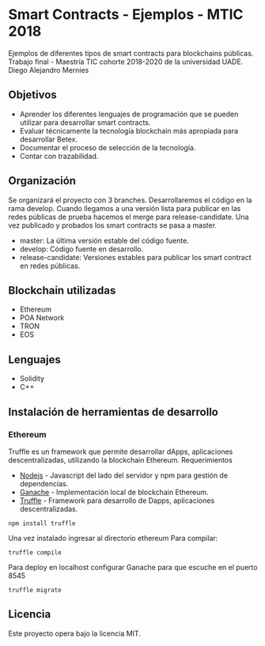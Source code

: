 # Smart Contracts - Ejemplos - MTIC 2018
Ejemplos de diferentes tipos de smart contracts para blockchains públicas. 
Trabajo final - Maestría TIC cohorte 2018-2020 de la universidad UADE.
Diego Alejandro Mernies

## Objetivos
* Aprender los diferentes lenguajes de programación que se pueden utilizar para desarrollar smart contracts.
* Evaluar técnicamente la tecnología blockchain más apropiada para desarrollar Betex.
* Documentar el proceso de selección de la tecnología.
* Contar con trazabilidad.

## Organización
Se organizará el proyecto con 3 branches. Desarrollaremos el código en la rama develop. Cuando llegamos a una versión lista para publicar en las redes públicas de prueba hacemos el merge para release-candidate. Una vez publicado y probados los smart contracts se pasa a master.

* master: La última versión estable del código fuente.
* develop: Código fuente en desarrollo.
* release-candidate: Versiones estables para publicar los smart contract en redes públicas.


## Blockchain utilizadas

* Ethereum
* POA Network
* TRON
* EOS

## Lenguajes

* Solidity
* C++

## Instalación de herramientas de desarrollo
### Ethereum
Truffle es un framework que permite desarrollar dApps, aplicaciones descentralizadas, utilizando
la blockchain Ethereum. 
Requerimientos
* [Nodejs](https://nodejs.org/) - Javascript del lado del servidor y npm para gestión de dependencias.
* [Ganache](https://truffleframework.com/ganache) - Implementación local de blockchain Ethereum.
* [Truffle](https://truffleframework.com/) - Framework para desarrollo de Dapps, aplicaciones descentralizadas.

```
npm install truffle
```
Una vez instalado ingresar al directorio ethereum
Para compilar:
```
truffle compile
```

Para deploy en localhost configurar Ganache para que escuche en el puerto 8545
```
truffle migrate 
```

## Licencia
Este proyecto opera bajo la licencia MIT.